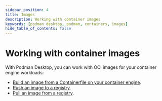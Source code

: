 ```yaml
---
sidebar_position: 4
title: Images
description: Working with container images
keywords: [podman desktop, podman, containers, images]
hide_table_of_contents: false
---
```


# Working with container images

With Podman Desktop, you can work with OCI images for your container engine workloads:

- [Build an image from a Containerfile on your container engine](/docs/working-with-containers/images/building-an-image).
- [Push an image to a registry](/docs/working-with-containers/images/pushing-an-image-to-a-registry).
- [Pull an image from a registry](/docs/working-with-containers/images/pulling-an-image).
